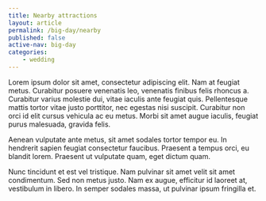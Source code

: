 ```yaml
---
title: Nearby attractions
layout: article
permalink: /big-day/nearby
published: false
active-nav: big-day
categories:
    - wedding
---
```

Lorem ipsum dolor sit amet, consectetur adipiscing elit. Nam at feugiat metus.
Curabitur posuere venenatis leo, venenatis finibus felis rhoncus a. Curabitur
varius molestie dui, vitae iaculis ante feugiat quis. Pellentesque mattis
tortor vitae justo porttitor, nec egestas nisi suscipit. Curabitur non orci id
elit cursus vehicula ac eu metus. Morbi sit amet augue iaculis, feugiat purus
malesuada, gravida felis.

Aenean vulputate ante metus, sit amet sodales tortor tempor eu. In hendrerit
sapien feugiat consectetur faucibus. Praesent a tempus orci, eu blandit lorem.
Praesent ut vulputate quam, eget dictum quam.

Nunc tincidunt et est vel tristique. Nam pulvinar sit amet velit sit amet
condimentum. Sed non metus justo. Nam ex augue, efficitur id laoreet at,
vestibulum in libero. In semper sodales massa, ut pulvinar ipsum fringilla et.
